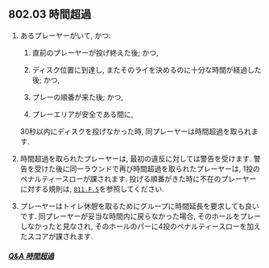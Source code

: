 ## 802.03 時間超過

1. あるプレーヤーがいて, かつ:

    1. 直前のプレーヤーが投げ終えた後; かつ,

    1. ディスク位置に到達し,
    またそのライを決めるのに十分な時間が経過した後; かつ,

    1. プレーの順番が来た後; かつ,

    1. プレーエリアが安全である間に,

    30秒以内にディスクを投げなかった時,
    同プレーヤーは時間超過を取られます.

1. 時間超過を取られたプレーヤーは,
最初の違反に対しては警告を受けます.
警告を受けた後に同一ラウンドで再び時間超過を取られたプレーヤーは,
1投のペナルティースローが課されます.
投げる順番がきた時に不在のプレーヤーに対する規則は,
[`811.F.5`](811)を参照してください.

1. プレーヤーはトイレ休憩を取るためにグループに時間延長を要求しても良いです.
同プレーヤーが妥当な時間内に戻らなかった場合,
そのホールをプレーしなかったと見なされ,
そのホールのパーに4投のペナルティースローを加えたスコアが課されます.

##### [Q&A 時間超過](qa-tim)
